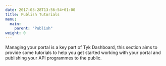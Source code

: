 ```yaml
---
date: 2017-03-28T13:56:54+01:00
title: Publish Tutorials
menu:
  main:
    parent: "Publish"
weight: 0 
---
```


Managing your portal is a key part of Tyk Dashboard, this section aims to provide some tutorials to help you get started working with your portal and publishing your API programmes to the public.
